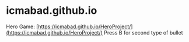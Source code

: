 # icmabad.github.io

Hero Game: [https://icmabad.github.io/HeroProject/](https://icmabad.github.io/HeroProject/)
Press B for second type of bullet
